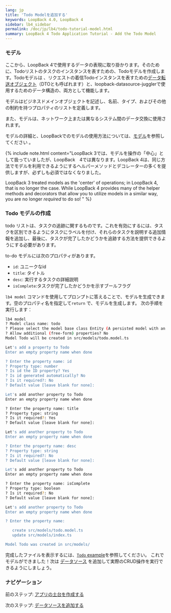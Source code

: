 ```yaml
---
lang: jp
title: 'Todo Modelを追加する'
keywords: LoopBack 4.0, LoopBack 4
sidebar: lb4_sidebar
permalink: /doc/jp/lb4/todo-tutorial-model.html
summary: LoopBack 4 Todo Application Tutorial - Add the Todo Model
---
```


### モデル

ここから、LoopBack 4で使用するデータの表現に取り掛かります。そのために、Todoリストのタスクのインスタンスを表すための、Todoモデルを作成します。Todoモデルは 、リクエストの着信Todoインスタンスを表すための[データ転送オブジェクト](https://en.wikipedia.org/wiki/Data_transfer_object)（DTOとも呼ばれます）と、loopback-datasource-jugglerで使用するためのデータ構造の、両方として機能します。

モデルはビジネスドメインオブジェクトを記述し、名前、タイプ、およびその他の制約を持つプロパティのリストを定義します。

また、モデルは、ネットワーク上または異なるシステム間のデータ交換に使用されます。

モデルの詳細と、LoopBackでのモデルの使用方法については、[モデル](../../Model.md)を参照してください 。

{% include note.html content="LoopBack 3では、モデルを操作の「中心」として扱っていましたが、LoopBack　4では異なります。LoopBack 4は、同じ方法でモデルを利用できるようにするヘルパーメソッドとデコレーターの多くを提供しますが、必ずしも必須ではなくなりました。


LoopBack 3 treated models as the 'center' of operations; in LoopBack 4, that is no longer the case. While LoopBack 4 provides many of the helper methods and decorators that allow you to utilize models in a similar way, you are no longer _required_ to do so!
" %}

### Todo モデルの作成

todo リストは、タスクの追跡に関するものです。これを有効にするには、タスクを区別できるようにタスクにラベルを付け、それらのタスクを説明する追加情報を追加し、最後に、タスクが完了したかどうかを追跡する方法を提供できるようにする必要があります。

to-do モデルには次のプロパティがあります。

- `id`: ユニークなid
- `title`: タイトル
- `desc`: 実行するタスクの詳細説明
- `isComplete`:タスクが完了したかどうかを示すブールフラグ

`lb4 model` コマンドを使用してプロンプトに答えることで、モデルを生成できます。空のプロパティ名を指定して`return` で、モデルを生成します。
次の手順を実行します：

```sh
lb4 model
? Model class name: todo
? Please select the model base class Entity (A persisted model with an ID)
? Allow additional (free-form) properties? No
Model Todo will be created in src/models/todo.model.ts

Let's add a property to Todo
Enter an empty property name when done

? Enter the property name: id
? Property type: number
? Is id the ID property? Yes
? Is id generated automatically? No
? Is it required?: No
? Default value [leave blank for none]:

Let's add another property to Todo
Enter an empty property name when done

? Enter the property name: title
? Property type: string
? Is it required?: Yes
? Default value [leave blank for none]:

Let's add another property to Todo
Enter an empty property name when done

? Enter the property name: desc
? Property type: string
? Is it required?: No
? Default value [leave blank for none]:

Let's add another property to Todo
Enter an empty property name when done

? Enter the property name: isComplete
? Property type: boolean
? Is it required?: No
? Default value [leave blank for none]:

Let's add another property to Todo
Enter an empty property name when done

? Enter the property name:

   create src/models/todo.model.ts
   update src/models/index.ts

Model Todo was created in src/models/
```

完成したファイルを表示するには、[`Todo` example](https://github.com/strongloop/loopback-next/blob/master/examples/todo/src/models/todo.model.ts)を参照してください。
これでモデルができました！次は
[データソース](todo-tutorial-datasource.md) を追加して実際のCRUD操作を実行できるようにしましょう。

### ナビゲーション

前のステップ: [アプリの土台を作成する](todo-tutorial-scaffolding.md)

次のステップ: [データソースを追加する](todo-tutorial-datasource.md)
